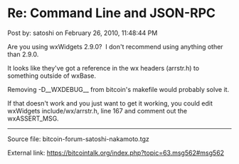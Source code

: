 # Re: Command Line and JSON-RPC

Post by: satoshi on February 26, 2010, 11:48:44 PM

Are you using wxWidgets 2.9.0? &nbsp;I don't recommend using anything other than 2.9.0.

It looks like they've got a reference in the wx headers (arrstr.h) to something outside of wxBase.

Removing -D\_\_WXDEBUG\_\_ from bitcoin's makefile would probably solve it.

If that doesn't work and you just want to get it working, you could edit wxWidgets include/wx/arrstr.h, line 167 and comment out the wxASSERT_MSG.

---

Source file: bitcoin-forum-satoshi-nakamoto.tgz

External link: https://bitcointalk.org/index.php?topic=63.msg562#msg562
